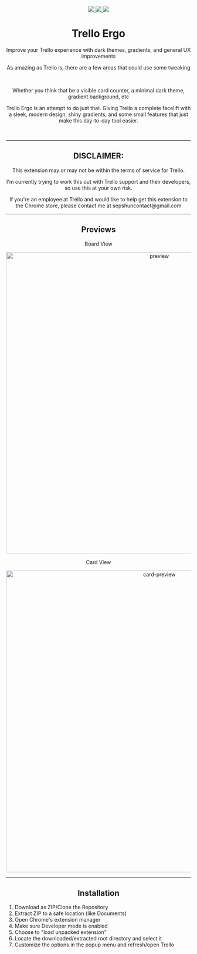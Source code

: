 <p align="center">
	<a href="">
		<img src="https://img.shields.io/github/repo-size/Sepshun/trello-ergo.svg?style=for-the-badge" />
	</a>
	<a href="">
		<img src="https://img.shields.io/github/last-commit/Sepshun/trello-ergo.svg?style=for-the-badge" />
	</a>
	<a href="">
		<img src="https://img.shields.io/github/release/Sepshun/trello-ergo.svg?style=for-the-badge" />
	</a>
</p>

<h1 align="center">Trello Ergo</h1>
<p align="center">Improve your Trello experience with dark themes, gradients, and general UX improvements</p>

<p align="center">As amazing as Trello is, there are a few areas that could use some tweaking</p> <br>
<p align="center">Whether you think that be a visible card counter, a minimal dark theme, gradient background, etc</p>
<p align="center">Trello Ergo is an attempt to do just that. Giving Trello a complete facelift with a sleek, modern design, shiny gradients, and some small features that just make this day-to-day tool easier.</p>

<br>

---

<h2 align="center">DISCLAIMER:</h2>
<p align="center">This extension may or may not be within the terms of service for Trello.</p>
<p align="center">I'm currently trying to work this out with Trello support and their developers, so use this at your own risk.</p>
<p align="center">If you're an employee at Trello and would like to help get this extension to the Chrome store, please contact me at sepshuncontact@gmail.com</p>

---

<h2 align="center">Previews</h2>
<p align="center">Board View</p>
<p align="center"><img src="https://i.imgur.com/ENdsY6C.png" alt="preview" width="820"/></p>
<p align="center">Card View</p>
<p align="center"><img src="https://i.imgur.com/2VpcWG7.png" alt="card-preview" width="820"/></p>


---

<h2 align="center">Installation</h2>
<ol width="500px">
	<li>Download as ZIP/Clone the Repository</li>
	<li>Extract ZIP to a safe location (like Documents)</li>
	<li>Open Chrome's extension manager</li>
	<li>Make sure Developer mode is enabled</li>
	<li>Choose to "load unpacked extension"</li>
	<li>Locate the downloaded/extracted root directory and select it</li>
	<li>Customize the options in the popup menu and refresh/open Trello</li>
</ol>
